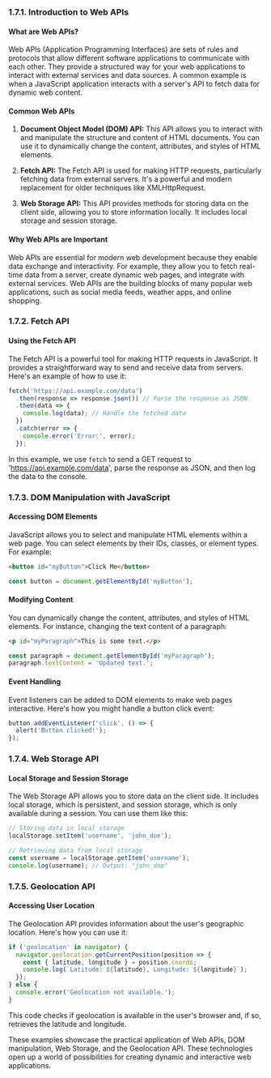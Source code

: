 ### 1.7.1. Introduction to Web APIs

#### What are Web APIs?

Web APIs (Application Programming Interfaces) are sets of rules and protocols that allow different software applications to communicate with each other. They provide a structured way for your web applications to interact with external services and data sources. A common example is when a JavaScript application interacts with a server's API to fetch data for dynamic web content.

#### Common Web APIs

1. **Document Object Model (DOM) API:** This API allows you to interact with and manipulate the structure and content of HTML documents. You can use it to dynamically change the content, attributes, and styles of HTML elements.

2. **Fetch API:** The Fetch API is used for making HTTP requests, particularly fetching data from external servers. It's a powerful and modern replacement for older techniques like XMLHttpRequest.

3. **Web Storage API:** This API provides methods for storing data on the client side, allowing you to store information locally. It includes local storage and session storage.

#### Why Web APIs are Important

Web APIs are essential for modern web development because they enable data exchange and interactivity. For example, they allow you to fetch real-time data from a server, create dynamic web pages, and integrate with external services. Web APIs are the building blocks of many popular web applications, such as social media feeds, weather apps, and online shopping.

### 1.7.2. Fetch API

#### Using the Fetch API

The Fetch API is a powerful tool for making HTTP requests in JavaScript. It provides a straightforward way to send and receive data from servers. Here's an example of how to use it:

```javascript
fetch('https://api.example.com/data')
  .then(response => response.json()) // Parse the response as JSON
  .then(data => {
    console.log(data); // Handle the fetched data
  })
  .catch(error => {
    console.error('Error:', error);
  });
```

In this example, we use `fetch` to send a GET request to 'https://api.example.com/data', parse the response as JSON, and then log the data to the console.

### 1.7.3. DOM Manipulation with JavaScript

#### Accessing DOM Elements

JavaScript allows you to select and manipulate HTML elements within a web page. You can select elements by their IDs, classes, or element types. For example:

```html
<button id="myButton">Click Me</button>
```

```javascript
const button = document.getElementById('myButton');
```

#### Modifying Content

You can dynamically change the content, attributes, and styles of HTML elements. For instance, changing the text content of a paragraph:

```html
<p id="myParagraph">This is some text.</p>
```

```javascript
const paragraph = document.getElementById('myParagraph');
paragraph.textContent = 'Updated text.';
```

#### Event Handling

Event listeners can be added to DOM elements to make web pages interactive. Here's how you might handle a button click event:

```javascript
button.addEventListener('click', () => {
  alert('Button clicked!');
});
```

### 1.7.4. Web Storage API

#### Local Storage and Session Storage

The Web Storage API allows you to store data on the client side. It includes local storage, which is persistent, and session storage, which is only available during a session. You can use them like this:

```javascript
// Storing data in local storage
localStorage.setItem('username', 'john_doe');

// Retrieving data from local storage
const username = localStorage.getItem('username');
console.log(username); // Output: "john_doe"
```

### 1.7.5. Geolocation API

#### Accessing User Location

The Geolocation API provides information about the user's geographic location. Here's how you can use it:

```javascript
if ('geolocation' in navigator) {
  navigator.geolocation.getCurrentPosition(position => {
    const { latitude, longitude } = position.coords;
    console.log(`Latitude: ${latitude}, Longitude: ${longitude}`);
  });
} else {
  console.error('Geolocation not available.');
}
```

This code checks if geolocation is available in the user's browser and, if so, retrieves the latitude and longitude.

These examples showcase the practical application of Web APIs, DOM manipulation, Web Storage, and the Geolocation API. These technologies open up a world of possibilities for creating dynamic and interactive web applications.
